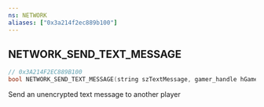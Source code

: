 ```yaml
---
ns: NETWORK
aliases: ["0x3a214f2ec889b100"]
---
```

## NETWORK_SEND_TEXT_MESSAGE

```c
// 0x3A214F2EC889B100
bool NETWORK_SEND_TEXT_MESSAGE(string szTextMessage, gamer_handle hGamer);
```

Send an unencrypted text message to another player

